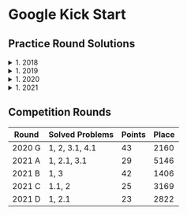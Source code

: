 # Google Kick Start

## Practice Round Solutions
<details>
<summary>1. 2018</summary>
  <ul>
    <li>Round A</li>
    <ul>
      <li>Question 1 => SOLVED</li>
      <li>Question 2 => </li>
      <li>Question 3 => </li>
    </ul>
  </ul>
</details>
<details>
<summary>1. 2019</summary>
 <ul>
    <li>Round A</li>
    <ul>
      <li>Question 1 => SOLVED</li>
      <li>Question 2 => </li>
      <li>Question 3 => </li>
    </ul>
    <li>Round B</li>
    <ul>
      <li>Question 1 => TEST 1</li>
      <li>Question 2 => </li>
      <li>Question 3 => </li>
    </ul>
  </ul>
</details>
<details>
<summary>1. 2020</summary>
 <ul>
    <li>Round A</li>
    <ul>
      <li>Question 1 => SOLVED</li>
      <li>Question 2 => SOLVED</li>
      <li>Question 3 => TEST 1</li>
      <li>Question 4 => </li>
    </ul>
    <li>Round B</li>
    <ul>
      <li>Question 1 => SOLVED</li>
      <li>Question 2 => SOLVED</li>
      <li>Question 3 => </li>
      <li>Question 4 => </li>
    </ul>
    <li>Round C</li>
    <ul>
      <li>Question 1 => SOLVED</li>
      <li>Question 2 => </li>
      <li>Question 3 => </li>
      <li>Question 4 => </li>
    </ul>
    <li>Round D</li>
    <ul>
      <li>Question 1 => SOLVED</li>
      <li>Question 2 => </li>
      <li>Question 3 => </li>
      <li>Question 4 => </li>
    </ul>
    <li>Round E</li>
    <ul>
      <li>Question 1 => SOLVED</li>
      <li>Question 2 => SOLVED</li>
      <li>Question 3 => </li>
      <li>Question 4 => </li>
    </ul>
    <li>Round F</li>
    <ul>
      <li>Question 1 => SOLVED</li>
      <li>Question 2 => SOLVED</li>
      <li>Question 3 => </li>
      <li>Question 4 => </li>
    </ul>
    <li>Round G</li>
    <ul>
      <li>Question 1 => SOLVED</li>
      <li>Question 2 => SOLVED</li>
      <li>Question 3 => TEST 1</li>
      <li>Question 4 => </li>
    </ul>
    <li>Round H</li>
    <ul>
      <li>Question 1 => SOLVED</li>
      <li>Question 2 => TEST 1</li>
      <li>Question 3 => </li>
      <li>Question 4 => </li>
    </ul>
  </ul>
</details>
<details>
<summary>1. 2021</summary>
 <ul>
    <li>Round A</li>
    <ul>
      <li>Question 1 => SOLVED</li>
      <li>Question 2 => SOLVED</li>
      <li>Question 3 => SOLVED</li>
      <li>Question 4 => </li>
    </ul>
    <li>Round B</li>
    <ul>
      <li>Question 1 => SOLVED</li>
      <li>Question 2 => SOLVED</li>
      <li>Question 3 => SOLVED</li>
      <li>Question 4 => </li>
    </ul>
    <li>Round C</li>
    <ul>
      <li>Question 1 => SOLVED</li>
      <li>Question 2 => SOLVED</li>
      <li>Question 3 => SOLVED</li>
      <li>Question 4 => SOLVED</li>
    </ul>
    <li>Round D</li>
    <ul>
      <li>Question 1 => SOLVED</li>
      <li>Question 2 => TEST 1</li>
      <li>Question 3 => </li>
      <li>Question 4 => SOLVED</li>
    </ul>
  </ul>
</details>

## Competition Rounds
| Round  | Solved Problems | Points | Place |
|--------|-----------------|--------|-------|
| 2020 G | 1, 2, 3.1, 4.1  | 43     | 2160  |
| 2021 A | 1, 2.1, 3.1     | 29     | 5146  |
| 2021 B | 1, 3            | 42     | 1406  |
| 2021 C | 1.1, 2          | 25     | 3169  |
| 2021 D | 1, 2.1          | 23     | 2822  |
